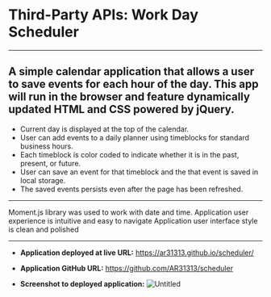 # Third-Party APIs: Work Day Scheduler
***

## A simple calendar application that allows a user to save events for each hour of the day. This app will run in the browser and feature dynamically updated HTML and CSS powered by jQuery.

* Current day is displayed at the top of the calendar.
* User can add events to a daily planner using timeblocks for standard business hours.
* Each timeblock is color coded to indicate whether it is in the past, present, or future.
* User can save an event for that timeblock and the that event is saved in local storage.
* The saved events persists even after the page has been refreshed.
***
 Moment.js library was used to work with date and time.
 Application user experience is intuitive and easy to navigate
 Application user interface style is clean and polished
***

* **Application deployed at live URL:**
https://ar31313.github.io/scheduler/

* **Application GitHub URL:** 
https://github.com/AR31313/scheduler

* **Screenshot to deployed application:**
![Untitled](https://user-images.githubusercontent.com/96843377/160267288-2d51ab3c-597a-4601-9132-f49bb34082ba.png)
